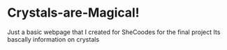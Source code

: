 # Crystals-are-Magical!
Just a basic webpage that I created for SheCoodes for the final project 
Its bascally information on crystals 
